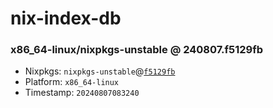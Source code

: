 # nix-index-db
### x86_64-linux/nixpkgs-unstable @ 240807.f5129fb
- Nixpkgs: `nixpkgs-unstable`@[`f5129fb`](https://github.com/NixOS/nixpkgs/commit/f5129fb42b9c262318130a97b47516946da3e7d7)
- Platform: `x86_64-linux`
- Timestamp: `20240807083240`
